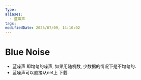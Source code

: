 ```yaml
---
Type: 
aliases:
  - 蓝噪声
tags: 
modifiedDate: 2025/07/09, 14:10:02
---
```


# Blue Noise

- 蓝噪声 即均匀的噪声, 如果用随机数, 少数据的情况下是不均匀的.
- 蓝噪声可以直接从net上 下载.
